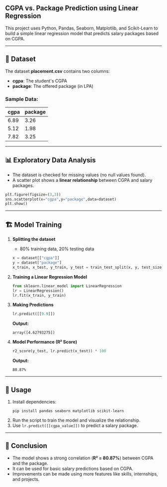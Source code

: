 ## CGPA vs. Package Prediction using Linear Regression  

This project uses Python, Pandas, Seaborn, Matplotlib, and Scikit-Learn to build a simple linear regression model that predicts salary packages based on CGPA.  

---

## 📂 Dataset  

The dataset **placement.csv** contains two columns:  
- **cgpa**: The student's CGPA  
- **package**: The offered package (in LPA)  

### Sample Data:  
| cgpa  | package |
|--------|---------|
| 6.89  | 3.26    |
| 5.12  | 1.98    |
| 7.82  | 3.25    |

---

## 📊 Exploratory Data Analysis  

- The dataset is checked for missing values (no null values found).  
- A scatter plot shows a **linear relationship** between CGPA and salary packages.  

```python
plt.figure(figsize=(3,3))
sns.scatterplot(x="cgpa",y="package",data=dataset)
plt.show()
```

---

## 🏗️ Model Training  

1. **Splitting the dataset**  
   - 80% training data, 20% testing data  

   ```python
   x = dataset[["cgpa"]]
   y = dataset["package"]
   x_train, x_test, y_train, y_test = train_test_split(x, y, test_size=0.2, random_state=32)
   ```

2. **Training a Linear Regression Model**  

   ```python
   from sklearn.linear_model import LinearRegression
   lr = LinearRegression()
   lr.fit(x_train, y_train)
   ```

3. **Making Predictions**  

   ```python
   lr.predict([[9.9]])
   ```
   **Output:**  
   ```
   array([4.62793275])
   ```

4. **Model Performance (R² Score)**  

   ```python
   r2_score(y_test, lr.predict(x_test)) * 100
   ```
   **Output:**  
   ```
   80.87%
   ```

---

## 🚀 Usage  

1. Install dependencies:  
   ```
   pip install pandas seaborn matplotlib scikit-learn
   ```
2. Run the script to train the model and visualize the relationship.  
3. Use `lr.predict([[cgpa_value]])` to predict a salary package.  

---

## 📌 Conclusion  

- The model shows a strong correlation (**R² = 80.87%**) between CGPA and the package.  
- It can be used for basic salary predictions based on CGPA.  
- Improvements can be made using more features like skills, internships, and projects.  
